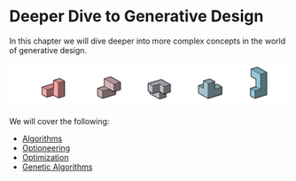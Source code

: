 # Deeper Dive to Generative Design

In this chapter we will dive deeper into more complex concepts in the world of generative design.

![](../.gitbook/assets/deeper%20%283%29.png)

We will cover the following:

* [Algorithms](02-01_algorithms/)
* [Optioneering](02-02_optioneering.md)
* [Optimization](02-03_optimization/)
* [Genetic Algorithms](02-04_genetic-algorithms/)


